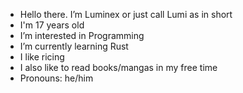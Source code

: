 - Hello there. I’m Luminex or just call Lumi as in short
- I'm 17 years old
- I’m interested in Programming
- I’m currently learning Rust
- I like ricing
- I also like to read books/mangas in my free time
- Pronouns: he/him


<!---
LuminousDeX/LuminousDeX is a ✨ special ✨ repository because its `README.md` (this file) appears on your GitHub profile.
You can click the Preview link to take a look at your changes.
--->
